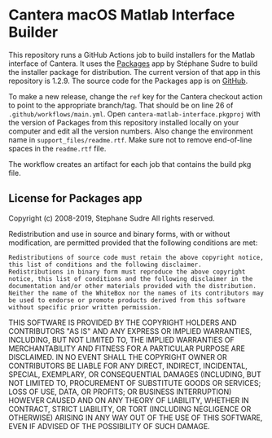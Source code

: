 # Cantera macOS Matlab Interface Builder

This repository runs a GitHub Actions job to build installers for the Matlab interface of
Cantera. It uses the [Packages](http://s.sudre.free.fr/Software/Packages/about.html) app by
Stéphane Sudre to build the installer package for distribution. The current version of that app in
this repository is 1.2.9. The source code for the Packages app is on
[GitHub](https://github.com/packagesdev/packages).

To make a new release, change the `ref` key for the Cantera checkout action to point to the appropriate branch/tag.
That should be on line 26 of `.github/workflows/main.yml`.
Open `cantera-matlab-interface.pkgproj` with the version of Packages from this repository installed
locally on your computer and edit all the version numbers. Also change the environment name
in `support_files/readme.rtf`. Make sure not to remove end-of-line spaces in the `readme.rtf` file.

The workflow creates an artifact for each job that contains the build pkg file.

## License for Packages app

Copyright (c) 2008-2019, Stephane Sudre All rights reserved.

Redistribution and use in source and binary forms, with or without modification, are permitted provided that the following conditions are met:

    Redistributions of source code must retain the above copyright notice, this list of conditions and the following disclaimer.
    Redistributions in binary form must reproduce the above copyright notice, this list of conditions and the following disclaimer in the documentation and/or other materials provided with the distribution.
    Neither the name of the WhiteBox nor the names of its contributors may be used to endorse or promote products derived from this software without specific prior written permission.

THIS SOFTWARE IS PROVIDED BY THE COPYRIGHT HOLDERS AND CONTRIBUTORS "AS IS" AND ANY EXPRESS OR IMPLIED WARRANTIES, INCLUDING, BUT NOT LIMITED TO, THE IMPLIED WARRANTIES OF MERCHANTABILITY AND FITNESS FOR A PARTICULAR PURPOSE ARE DISCLAIMED. IN NO EVENT SHALL THE COPYRIGHT OWNER OR CONTRIBUTORS BE LIABLE FOR ANY DIRECT, INDIRECT, INCIDENTAL, SPECIAL, EXEMPLARY, OR CONSEQUENTIAL DAMAGES (INCLUDING, BUT NOT LIMITED TO, PROCUREMENT OF SUBSTITUTE GOODS OR SERVICES; LOSS OF USE, DATA, OR PROFITS; OR BUSINESS INTERRUPTION) HOWEVER CAUSED AND ON ANY THEORY OF LIABILITY, WHETHER IN CONTRACT, STRICT LIABILITY, OR TORT (INCLUDING NEGLIGENCE OR OTHERWISE) ARISING IN ANY WAY OUT OF THE USE OF THIS SOFTWARE, EVEN IF ADVISED OF THE POSSIBILITY OF SUCH DAMAGE.
